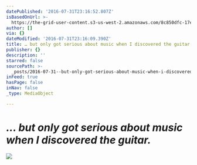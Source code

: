```yaml
---
datePublished: '2016-07-31T23:16:52.807Z'
isBasedOnUrl: >-
  https://the-grid-user-content.s3-us-west-2.amazonaws.com/8c850dfc-17e6-4a9a-ad48-609f9cab78e4.jpg
author: []
via: {}
dateModified: '2016-07-31T23:16:09.390Z'
title: … but only got serious about music when I discovered the guitar.
publisher: {}
description: ''
starred: false
sourcePath: >-
  _posts/2016-07-31--but-only-got-serious-about-music-when-i-discovered-the-gui.md
inFeed: true
hasPage: false
inNav: false
_type: MediaObject

---
```

# _... but only got serious about music when I discovered the guitar._
![](https://the-grid-user-content.s3-us-west-2.amazonaws.com/8c850dfc-17e6-4a9a-ad48-609f9cab78e4.jpg)